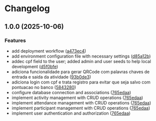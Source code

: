 # Changelog

## 1.0.0 (2025-10-06)


### Features

* add deployment workflow ([a473ec4](https://github.com/SrBlecaute01/sisCheck-api/commit/a473ec41d81fc0354e5450c6be3ef1bd200806bd))
* add environment configuration file with necessary settings ([d85a12b](https://github.com/SrBlecaute01/sisCheck-api/commit/d85a12be1e651b30c7815f017d4145c9065a37a5))
* addec cpf field to the user; added admin and user seeds to help local development ([d5f0bfe](https://github.com/SrBlecaute01/sisCheck-api/commit/d5f0bfe4e5873767a573f414c46b9c44df54a95a))
* adiciona funcionalidade para gerar QRCode com palavras chaves de entrada e saida da atividade ([93b0de3](https://github.com/SrBlecaute01/sisCheck-api/commit/93b0de3303ff08fd5c3a26b7e0e3d232953e4247))
* adiciona login com cpf e trata registro para evitar que seja salvo com pontuacao no banco ([5843280](https://github.com/SrBlecaute01/sisCheck-api/commit/5843280b6a045844175af8503fb4533799863dcb))
* configure database connection and associations ([765edaa](https://github.com/SrBlecaute01/sisCheck-api/commit/765edaaca12dfeb29fba40a4c9ae72b14ba5c698))
* implement activity management with CRUD operations ([765edaa](https://github.com/SrBlecaute01/sisCheck-api/commit/765edaaca12dfeb29fba40a4c9ae72b14ba5c698))
* implement attendance management with CRUD operations ([765edaa](https://github.com/SrBlecaute01/sisCheck-api/commit/765edaaca12dfeb29fba40a4c9ae72b14ba5c698))
* implement participant management with CRUD operations ([765edaa](https://github.com/SrBlecaute01/sisCheck-api/commit/765edaaca12dfeb29fba40a4c9ae72b14ba5c698))
* implement user authentication and authorization ([765edaa](https://github.com/SrBlecaute01/sisCheck-api/commit/765edaaca12dfeb29fba40a4c9ae72b14ba5c698))
